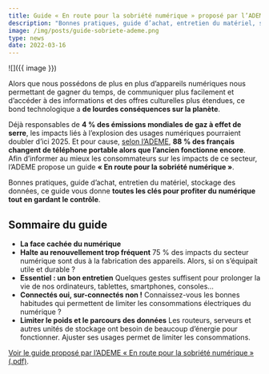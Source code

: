 ```yaml
---
title: Guide « En route pour la sobriété numérique » proposé par l’ADEME
description: "Bonnes pratiques, guide d’achat, entretien du matériel, stockage des données, ce guide vous donne toutes les clés pour profiter du numérique tout en gardant le contrôle."
image: /img/posts/guide-sobriete-ademe.png
type: news
date: 2022-03-16
---
```


![]({{ image }})

Alors que nous possédons de plus en plus d’appareils numériques nous permettant de gagner du temps, de communiquer plus facilement et d’accéder à des informations et des offres culturelles plus étendues, ce bond technologique a **de lourdes conséquences sur la planète**.

Déjà responsables de **4 % des émissions mondiales de gaz à effet de serre**, les impacts liés à l’explosion des usages numériques pourraient doubler d’ici 2025. Et pour cause, [selon l’ADEME](https://presse.ademe.fr/wp-content/uploads/2017/09/guide-pratique-impacts-smartphone.pdf "https://presse.ademe.fr/wp-content/uploads/2017/09/guide-pratique-impacts-smartphone.pdf"), **88 % des français changent de téléphone portable alors que l’ancien fonctionne encore**. Afin d’informer au mieux les consommateurs sur les impacts de ce secteur, l’ADEME propose un guide **« En route pour la sobriété numérique »**.

Bonnes pratiques, guide d’achat, entretien du matériel, stockage des données, ce guide vous donne **toutes les clés pour profiter du numérique tout en gardant le contrôle**. 

## Sommaire du guide 

* **La face cachée du numérique** 
* **Halte au renouvellement trop fréquent**
75 % des impacts du secteur numérique sont dus à la fabrication des appareils. Alors, si on s’équipait utile et durable ? 
* **Essentiel : un bon entretien**
Quelques gestes suffisent pour prolonger la vie de nos ordinateurs, tablettes, smartphones, consoles…
* **Connectés oui, sur-connectés non !** 
Connaissez-vous les bonnes habitudes qui permettent de limiter les consommations électriques du numérique ?
* **Limiter le poids et le parcours des données** 
Les routeurs, serveurs et autres unités de stockage ont besoin de beaucoup d’énergie pour fonctionner. Ajuster ses usages permet de limiter les consommations.

[Voir le guide proposé par l’ADEME « En route pour la sobriété numérique » (.pdf)](https://librairie.ademe.fr/cadic/6555/guide-en-route-vers-sobriete-numerique.pdf).
